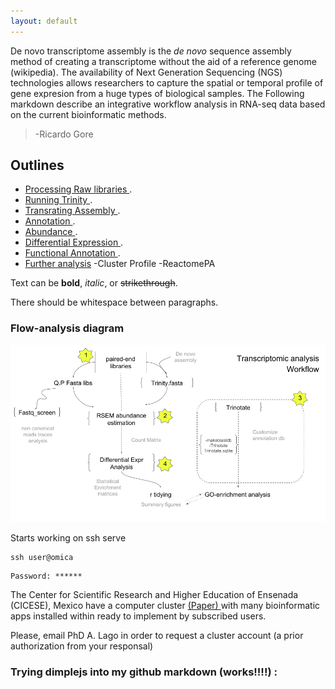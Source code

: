 ```yaml
---
layout: default
---
```


De novo transcriptome assembly is the _de novo_ sequence assembly method of creating a transcriptome without the aid of a reference genome (wikipedia). The availability of Next Generation Sequencing (NGS) technologies allows researchers to capture the spatial or temporal profile of gene expresion from a huge types of biological samples. The Following markdown describe an integrative workflow analysis in RNA-seq data based on the current bioinformatic methods.

> -Ricardo Gore

## Outlines

* [Processing Raw libraries ](./markdown/Processing).
* [Running Trinity ](./markdown/denovo-Assembly).
* [Transrating Assembly ](./markdown/transrate).
* [Annotation ](./markdown/trinotate).
* [Abundance ](./markdown/RSEM).
* [Differential Expression ](./markdown/DiffExp).
* [Functional Annotation ](./markdown/DE-ontology).
* [Further analysis](https://bioconductor.org/packages/3.7/bioc/vignettes/clusterProfiler/inst/doc/clusterProfiler.html#kegg-analysis)
    -Cluster Profile
    -ReactomePA

Text can be **bold**, _italic_, or ~~strikethrough~~.

There should be whitespace between paragraphs.

### Flow-analysis diagram

![](./figures/step-step-analysis.png)


Starts working on ssh serve

```shell
ssh user@omica
```

```shell
Password: ******
```

The Center for Scientific Research and Higher Education of Ensenada (CICESE), Mexico have a computer cluster [(Paper) ](http://todos.cicese.mx/sitio/noticia.php?n=827#.WsJ-23XwZhE) with many bioinformatic apps installed within ready to implement by subscribed users.  

Please, email PhD A. Lago in order to request a cluster account (a prior authorization from your responsal)

### Trying dimplejs into my github markdown (works!!!!) : 

<head>
    <script src="http://d3js.org/d3.v4.min.js"></script>
    <script src="http://dimplejs.org/dist/dimple.v2.3.0.min.js"></script>
  </head>
  <body>
    <script type="text/javascript">
      var svg = dimple.newSvg("body", 800, 600);
      var data = [
        { "Word":"Hello", "Awesomeness":2000 },
        { "Word":"World", "Awesomeness":3000 }
      ];
      var chart = new dimple.chart(svg, data);
      chart.addCategoryAxis("x", "Word");
      chart.addMeasureAxis("y", "Awesomeness");
      chart.addSeries(null, dimple.plot.bar);
      chart.draw();
    </script>
  </body>

  <html>
<div id="chartContainer">
  <script src="/lib/d3.v4.3.0.js"></script>
  <script src="http://dimplejs.org/dist/dimple.v2.3.0.min.js"></script>
  <script type="text/javascript">
    var svg = dimple.newSvg("#chartContainer", 590, 400);
    d3.tsv("/data/example_data.tsv", function (data) {

      // Filter for a single SKU and Channel
      data = dimple.filterData(data, "SKU", "Theta 18 Pack Standard");
      data = dimple.filterData(data, "Channel", "Hypermarkets");

      // Create and Position a Chart
      var myChart = new dimple.chart(svg, data);
      myChart.setBounds(60, 30, 500, 300);
      var x = myChart.addCategoryAxis("x", "Month")
      myChart.addMeasureAxis("y", "Unit Sales");

      // Order the x axis by date
      x.addOrderRule("Date");

      // Min price will be green, middle price yellow and max red
      myChart.addColorAxis("Price", ["green", "yellow", "red"]);

      // Add a thick line with markers
      var lines = myChart.addSeries(null, dimple.plot.line);
      lines.lineWeight = 5;
      lines.lineMarkers = true;

      // Draw the chart
      myChart.draw();

    });
  </script>
</div>
</html>